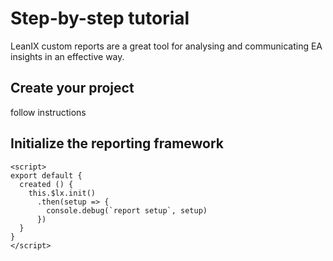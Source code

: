 # Step-by-step tutorial

LeanIX custom reports are a great tool for analysing and communicating EA insights in an effective way.

## Create your project
follow instructions

## Initialize the reporting framework
```vue
<script>
export default {
  created () {
    this.$lx.init()
      .then(setup => {
        console.debug(`report setup`, setup)
      })
  }
}
</script>
```